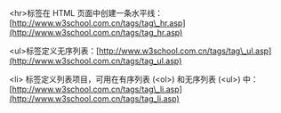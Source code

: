 &lt;hr&gt;标签在 HTML 页面中创建一条水平线：[http://www.w3school.com.cn/tags/tag\_hr.asp](http://www.w3school.com.cn/tags/tag_hr.asp)

&lt;ul&gt;标签定义无序列表：[http://www.w3school.com.cn/tags/tag\_ul.asp](http://www.w3school.com.cn/tags/tag_ul.asp)

&lt;li&gt; 标签定义列表项目，可用在有序列表 \(&lt;ol&gt;\) 和无序列表 \(&lt;ul&gt;\) 中：[http://www.w3school.com.cn/tags/tag\_li.asp](http://www.w3school.com.cn/tags/tag_li.asp)






